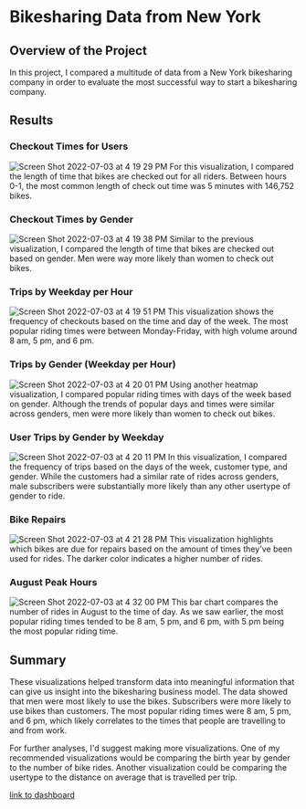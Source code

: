 # Bikesharing Data from New York


## Overview of the Project
In this project, I compared a multitude of data from a New York bikesharing company in order to evaluate the most successful way to start a bikesharing company.


## Results

### Checkout Times for Users
![Screen Shot 2022-07-03 at 4 19 29 PM](https://user-images.githubusercontent.com/101145419/177059387-d3de6b83-d991-423c-9d32-576e3f6c4a98.png)
For this visualization, I compared the length of time that bikes are checked out for all riders. Between hours 0-1, the most common length of check out time was 5 minutes with 146,752 bikes.

### Checkout Times by Gender
![Screen Shot 2022-07-03 at 4 19 38 PM](https://user-images.githubusercontent.com/101145419/177059419-7263184a-ce11-44e8-86ab-4c35dec2a13f.png)
Similar to the previous visualization, I compared the length of time that bikes are checked out based on gender. Men were way more likely than women to check out bikes.

### Trips by Weekday per Hour
![Screen Shot 2022-07-03 at 4 19 51 PM](https://user-images.githubusercontent.com/101145419/177059446-290d2717-a86f-46e3-9870-aebd267498f8.png)
This visualization shows the frequency of checkouts based on the time and day of the week. The most popular riding times were between Monday-Friday, with high volume around 8 am, 5 pm, and 6 pm. 

### Trips by Gender (Weekday per Hour)
![Screen Shot 2022-07-03 at 4 20 01 PM](https://user-images.githubusercontent.com/101145419/177059465-502c7276-92d1-4ad8-8762-65dc8467858a.png)
Using another heatmap visualization, I compared popular riding times with days of the week based on gender. Although the trends of popular days and times were similar across genders, men were more likely than women to check out bikes.

### User Trips by Gender by Weekday
![Screen Shot 2022-07-03 at 4 20 11 PM](https://user-images.githubusercontent.com/101145419/177059479-3741a772-4e03-4e44-9db9-70dd977184a1.png)
In this visualization, I compared the frequency of trips based on the days of the week, customer type, and gender. While the customers had a similar rate of rides across genders, male subscribers were substantially more likely than any other usertype of gender to ride.

### Bike Repairs
![Screen Shot 2022-07-03 at 4 21 28 PM](https://user-images.githubusercontent.com/101145419/177059498-9bb57244-265a-43d9-bed4-6ef0b5f88228.png)
This visualization highlights which bikes are due for repairs based on the amount of times they've been used for rides. The darker color indicates a higher number of rides.

### August Peak Hours
![Screen Shot 2022-07-03 at 4 32 00 PM](https://user-images.githubusercontent.com/101145419/177059517-75b0bb73-995f-4e43-9caf-64cd64058c92.png)
This bar chart compares the number of rides in August to the time of day. As we saw earlier, the most popular riding times tended to be 8 am, 5 pm, and 6 pm, with 5 pm being the most popular riding time.


## Summary
These visualizations helped transform data into meaningful information that can give us insight into the bikesharing business model. The data showed that men were most likely to use the bikes. Subscribers were more likely to use bikes than customers. The most popular riding times were 8 am, 5 pm, and 6 pm, which likely correlates to the times that people are travelling to and from work. 

For further analyses, I'd suggest making more visualizations. One of my recommended visualizations would be comparing the birth year by gender to the number of bike rides. Another visualization could be comparing the usertype to the distance on average that is travelled per trip.


[link to dashboard](https://public.tableau.com/app/profile/amanda.goguen/viz/Bikesharing_Challenge1/BikesharingData?publish=yes)
